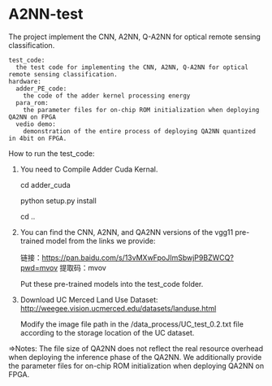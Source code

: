 # A2NN-test
  The project implement the CNN, A2NN, Q-A2NN for optical remote sensing classification.

    test_code: 
      the test code for implementing the CNN, A2NN, Q-A2NN for optical remote sensing classification.
    hardware:
      adder_PE_code:
        the code of the adder kernel processing energy
      para_rom:
        the parameter files for on-chip ROM initialization when deploying QA2NN on FPGA
      vedio demo:
        demonstration of the entire process of deploying QA2NN quantized in 4bit on FPGA.

How to run the test_code:
  1. You need to Compile Adder Cuda Kernal.

     cd adder_cuda
     
     python setup.py install

     cd ..
      
  3. You can find the CNN, A2NN, and QA2NN versions of the vgg11 pre-trained model from the links we provide:
     
     链接：https://pan.baidu.com/s/13vMXwFpoJImSbwjP9BZWCQ?pwd=mvov 提取码：mvov
     
     Put these pre-trained models into the test_code folder.
  4. Download UC Merced Land Use Dataset: http://weegee.vision.ucmerced.edu/datasets/landuse.html
     
     Modify the image file path in the /data_process/UC_test_0.2.txt file according to the storage location of the UC dataset.
     
  =>Notes: The file size of QA2NN does not reflect the real resource overhead when deploying the inference phase of the QA2NN. We additionally provide the parameter files for on-chip ROM initialization when deploying QA2NN on FPGA.
    
